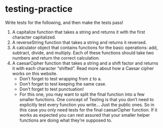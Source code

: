 # testing-practice
Write tests for the following, and then make the tests pass!

<ol>
<li>A capitalize function that takes a string and returns it with the first character capitalized.</li>

<li>A reverseString function that takes a string and returns it reversed.</li>

<li>A calculator object that contains functions for the basic operations: add, subtract, divide, and multiply. Each of these functions should take two numbers and return the correct calculation.</li>

<li>A caesarCipher function that takes a string and a shift factor and returns it with each character “shifted”. Read more about how a Caesar cipher works on this website.
  <ul>
    <li>Don’t forget to test wrapping from z to a.</li>
    <li>Don’t forget to test keeping the same case.</li>
    <li>Don’t forget to test punctuation!</li>
    <li>For this one, you may want to split the final function into a few smaller functions. One concept of Testing is that you don’t need to explicitly test every function you write… Just the public ones. So in this case you only need tests for the final caesarCipher function. If it works as expected you can rest assured that your smaller helper functions are doing what they’re supposed to.</li>
  </ul>
</li>
</ol>
